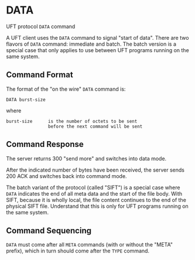 # DATA

UFT protocol `DATA` command

A UFT client uses the `DATA` command to signal "start of data".
There are two flavors of `DATA` command: immediate and batch.
The batch version is a special case that only applies to use
between UFT programs running on the same system.

## Command Format

The format of the "on the wire" `DATA` command is:

    DATA burst-size

where

    burst-size      is the number of octets to be sent
                    before the next command will be sent

## Command Response

The server returns 300 "send more" and switches into data mode.

After the indicated number of bytes have been received,
the server sends 200 ACK and switches back into command mode.

The batch variant of the protocol (called "SIFT") is a special case
where `DATA` indicates the end of all meta data and the start of
the file body. With SIFT, because it is wholly local, the file content
continues to the end of the physical SIFT file. Understand that this
is only for UFT programs running on the same system.

## Command Sequencing

`DATA` must come after all `META` commands (with or without the 
"META" prefix), which in turn should come after the `TYPE` command.


